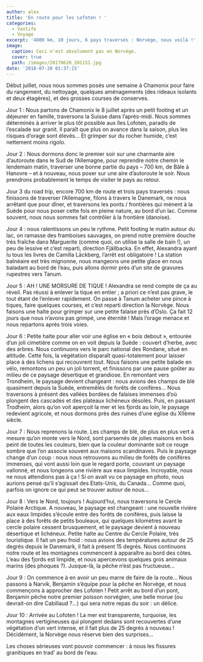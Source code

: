```yaml
---
author: alex
title: 'En route pour les Lofoten ! '
categories:
  - Vanlife
  - Voyage
excerpt: '4000 km, 10 jours, 6 pays traversés : Norvège, nous voilà !'
image:
  caption: Ceci n'est absolument pas en Norvège.
  cover: true
  path: /images/20170620_201151.jpg
date: '2018-07-20 01:37:15'
---
```

Début juillet, nous nous sommes posés une semaine à Chamonix pour faire du rangement, du nettoyage, quelques aménagements (des rideaux isolants et deux étagères), et des grosses courses de conserves.

Jour 1 : Nous partons de Chamonix le 8 juillet après un petit footing et un déjeuner en famille, traversons la Suisse dans l’après-midi. Nous sommes déterminés à arriver le plus tôt possible aux îles Lofoten, paradis de l’escalade sur granit. Il paraît que plus on avance dans la saison, plus les risques d’orage sont élevés… Et grimper sur du rocher humide, c’est nettement moins rigolo. 

Jour 2 : Nous dormons donc le premier soir sur une charmante aire d’autoroute dans le Sud de l’Allemagne, pour reprendre notre chemin le lendemain matin, traverser une bonne partie du pays – 700 km, de Bâle à Hanovre –  et à nouveau, nous poser sur une aire d’autoroute le soir. Nous prendrons probablement le temps de visiter le pays au retour. 

Jour 3 du road trip, encore 700 km de route et trois pays traversés : nous finissons de traverser l’Allemagne, filons à travers le Danemark, ne nous arrêtant que pour dîner, et traversons les ponts / frontières qui mènent à la Suède pour nous poser cette fois en pleine nature, au bord d’un lac. Comme souvent, nous nous sommes fait contrôler à la frontière (danoise). 

Jour 4 : nous ralentissons un peu le rythme. Petit footing le matin autour du lac, on ramasse des framboises sauvages, on prend notre première douche très fraîche dans Marguerite (comme quoi, on utilise la salle de bain !), un peu de lessive et c’est reparti, direction Fjällbacka. En effet, Alexandra ayant lu tous les livres de Camilla Läckberg, l’arrêt est obligatoire ! La station balnéaire est très mignonne, nous mangeons une petite glace en nous baladant au bord de l’eau, puis allons dormir près d’un site de gravures rupestres vers Tanum. 

Jour 5 : AH ! UNE MORSURE DE TIQUE ! Alexandra se rend compte de ça au réveil. Pas réussi à enlever la tique en entier ; a priori ce n’est pas grave, le tout étant de l’enlever rapidement. On passe à Tanum acheter une pince à tiques, faire quelques courses, et c’est reparti direction la Norvège. Nous faisons une halte pour grimper sur une petite falaise près d’Oslo. Ça fait 12 jours que nous n’avons pas grimpé, une éternité ! Mais l’orage menace et nous repartons après trois voies. 

Jour 6 : Petite halte pour aller voir une église en « bois debout », entourée d’un joli cimetière comme on en voit depuis la Suède : couvert d’herbe, avec des arbres. Nous continuons vers le parc national des Rondane, situé en altitude. Cette fois, la végétation disparaît quasi-totalement pour laisser place à des lichens qui recouvrent tout. Nous faisons une petite balade en vélo, remontons un peu un joli torrent, et finissons par une pause goûter au milieu de ce paysage désertique et grandiose. En remontant vers Trondheim, le paysage devient changeant : nous avions des champs de blé quasiment depuis la Suède, entremêlés de forêts de conifères… Nous traversons à présent des vallées bordées de falaises immenses d’où plongent des cascades et des plateaux lichéneux désolés. Puis, en passant Trodheim, alors qu’on voit aperçoit la mer et les fjords au loin, le paysage redevient agricole, et nous dormons près des ruines d’une église du XIIème siècle. 

Jour 7 : Nous reprenons la route. Les champs de blé, de plus en plus vert à mesure qu’on monte vers le Nord, sont parsemés de jolies maisons en bois peint de toutes les couleurs, bien que la couleur dominante soit ce rouge sombre que l’on associe souvent aux maisons scandinaves. Puis le paysage change d’un coup : nous nous retrouvons au milieu de forêts de conifères immenses, qui vont aussi loin que le regard porte, couvrant un paysage vallonné, et nous longeons une rivière aux eaux limpides. Incroyable, nous ne nous attendions pas à ça ! Si on avait vu ce paysage en photo, nous aurions pensé qu’il s’agissait des Etats-Unis, du Canada… Comme quoi, parfois on ignore ce qui peut se trouver autour de nous… 

Jour 8 : Vers le Nord, toujours ! Aujourd’hui, nous traversons le Cercle Polaire Arctique. A nouveau, le paysage est changeant : une nouvelle rivière aux eaux limpides s’écoule entre des forêts de conifères, puis laisse la place à des forêts de petits bouleaux, qui quelques kilomètres avant le cercle polaire cessent brusquement, et le paysage devient à nouveau désertique et lichéneux. Petite halte au Centre du Cercle Polaire, très touristique. Il fait un peu froid : nous avions des températures autour de 25 degrés depuis le Danemark, il fait à présent 15 degrés. Nous continuons notre route et les montagnes commencent à apparaître au bord des côtes. L’eau des fjords est limpide, et nous apercevons quelques gros animaux marins (des phoques ?). Jusque-là, la pêche n’est pas fructueuse… 

Jour 9 : On commence à en avoir un peu marre de faire de la route… Nous passons à Narvik, Benjamin s’équipe pour la pêche en Norvège, et nous commençons à approcher des Lofoten ! Petit arrêt au bord d’un pont, Benjamin pêche notre premier poisson norvégien, une belle morue (ou devrait-on dire Cabillaud ?...) qui sera notre repas du soir : un délice. 

Jour 10 : Arrivée au Lofoten ! La mer est transparente, turquoise, les montagnes vertigineuses qui plongent dedans sont recouvertes d’une végétation d’un vert intense, et il fait plus de 25 degrés à nouveau ! Décidément, la Norvège nous réserve bien des surprises… 

Les choses sérieuses vont pouvoir commencer : à nous les fissures granitiques en trad’ au bord de l’eau.
